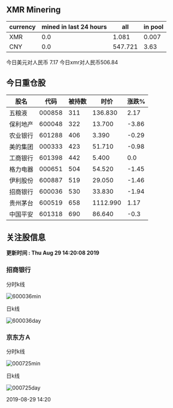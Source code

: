 ## XMR Minering

|currency|mined in last 24 hours|all|in pool|
|---|---|---|---|
|XMR|0.0|1.081|0.007|
|CNY|0.0|547.721|3.63|

今日美元对人民币 7.17	今日xmr对人民币506.84


## 今日重仓股 

|股名|代码|被持数|时价|涨跌%|
|---|---|---|---|---|
|五粮液|000858|311|136.830|2.17|
|保利地产|600048|322|13.700|-3.86|
|农业银行|601288|406|3.390|-0.29|
|美的集团|000333|423|51.710|-0.98|
|工商银行|601398|442|5.400|0.0|
|格力电器|000651|504|54.520|-1.45|
|伊利股份|600887|519|29.050|-1.46|
|招商银行|600036|530|33.830|-1.94|
|贵州茅台|600519|658|1112.990|1.17|
|中国平安|601318|690|86.640|-0.3|

## 关注股信息
**更新时间 : Thu Aug 29 14:20:08 2019**
### 招商银行 
分时k线

![600036min](http://image.sinajs.cn/newchart/min/n/sh600036.gif)

日k线

![600036day](http://image.sinajs.cn/newchart/daily/n/sh600036.gif)

### 京东方Ａ 
分时k线

![000725min](http://image.sinajs.cn/newchart/min/n/sz000725.gif)

日k线

![000725day](http://image.sinajs.cn/newchart/daily/n/sz000725.gif)

2019-08-29 14:20
